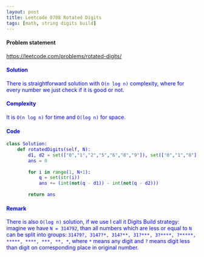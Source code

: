 ```yaml
---
layout: post
title: Leetcode 0788 Rotated Digits
tags: [math, string digits build]
---
```


#### Problem statement

<a href="https://leetcode.com/problems/rotated-digits/"> <font color = blue>https://leetcode.com/problems/rotated-digits/

#### Solution
There is straightforward solution with `O(n log n)` complexity, where for every number we just check if it is good or not.

#### Complexity
It is `O(n log n)` for time and `O(log n)` for space.

#### Code
```python
class Solution:
    def rotatedDigits(self, N):
        d1, d2 = set(["0","1","2","5","6","8","9"]), set(["0","1","8"])
        ans = 0
        
        for i in range(1, N+1):
            q = set(str(i))
            ans += (int(not(q - d1)) - int(not(q - d2)))
            
        return ans
```

#### Remark
There is also `O(log n)` solution, if we use I call it Digits Build strategy: imagine we have `N = 314792`, than all numbers which are less or equal to `N` can be split into groups: `31479?, 3147?*, 314?**, 31?***, 3?****, ?*****, *****, ****, ***, **, *`, where `*` means any digit and `?` means digit less than digit on corresponding place in original number.

